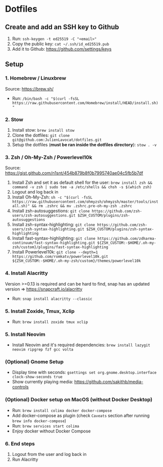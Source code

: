 # Dotfiles

## Create and add an SSH key to Github

1. Run: `ssh-keygen -t ed25519 -C "<email>"`
2. Copy the public key: `cat ~/.ssh/id_ed25519.pub`
3. Add it to Github: https://github.com/settings/keys

## Setup

### 1. Homebrew / Linuxbrew

Source: https://brew.sh/

- Run: `/bin/bash -c "$(curl -fsSL https://raw.githubusercontent.com/Homebrew/install/HEAD/install.sh)"`

### 2. Stow

1. Install stow: `brew install stow`
2. Clone the dotfiles: `git clone git@github.com:JulienLavocat/dotfiles.git`
3. Setup the dotfiles (**must be ran inside the dotfiles directory**): `stow . -v`

### 3. Zsh / Oh-My-Zsh / Powerlevel10k

Source: https://gist.github.com/n1snt/454b879b8f0b7995740ae04c5fb5b7df

1. Install Zsh and set it as default shell for the user: `brew install zsh && command -v zsh | sudo tee -a /etc/shells && chsh -s $(which zsh)`
2. Logout and log back in
3. Install Oh-My-Zsh: `sh -c "$(curl -fsSL https://raw.githubusercontent.com/ohmyzsh/ohmyzsh/master/tools/install.sh)" && rm .zshrc && mv .zshrc.pre-oh-my-zsh .zshrc`
4. Install zsh-autosuggestions: `git clone https://github.com/zsh-users/zsh-autosuggestions.git $ZSH_CUSTOM/plugins/zsh-autosuggestions`
5. Install zsh-syntax-highlighting: `git clone https://github.com/zsh-users/zsh-syntax-highlighting.git $ZSH_CUSTOM/plugins/zsh-syntax-highlighting`
6. Install fast-syntax-highlighting: `git clone https://github.com/zdharma-continuum/fast-syntax-highlighting.git ${ZSH_CUSTOM:-$HOME/.oh-my-zsh/custom}/plugins/fast-syntax-highlighting`
7. Install Powerlevel10k: `git clone --depth=1 https://github.com/romkatv/powerlevel10k.git ${ZSH_CUSTOM:-$HOME/.oh-my-zsh/custom}/themes/powerlevel10k`

### 4. Install Alacritty

Version >=0.13 is required and can be hard to find, snap has an updated version => https://snapcraft.io/alacritty

- Run: `snap install alacritty --classic`

### 5. Install Zoxide, Tmux, Xclip

- Run: `brew install zoxide tmux xclip`

### 5. Install Neovim

- Install Neovim and it's required dependencies: `brew install lazygit neovim ripgrep fzf gcc volta`

### (Optional) Gnome Setup

- Display time with seconds: `gsettings set org.gnome.desktop.interface clock-show-seconds true`
- Show currently playing media: https://github.com/sakithb/media-controls

### (Optional) Docker setup on MacOS (without Docker Desktop)

- Run: `brew install colima docker docker-compose`
- Add docker-compose as plugin (check `Caveats` section after running `brew info docker-compose`)
- Run: `brew services start colima`
- Enjoy docker without Docker Compose

### 6. End steps

1. Logout from the user and log back in
2. Run Alacritty
